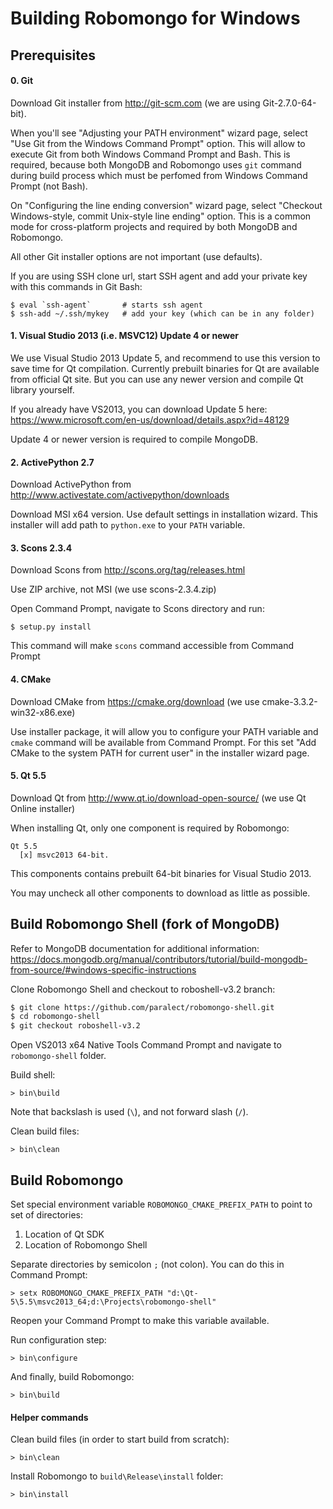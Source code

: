 Building Robomongo for Windows
==============================

Prerequisites
-------------

#### 0. Git

 Download Git installer from http://git-scm.com (we are using Git-2.7.0-64-bit).
  
 When you'll see "Adjusting your PATH environment" wizard page, select
 "Use Git from the Windows Command Prompt" option. This will allow to 
 execute Git from both Windows Command Prompt and Bash. This is required,
 because both MongoDB and Robomongo uses `git` command during build process
 which must be perfomed from Windows Command Prompt (not Bash).
 
 On "Configuring the line ending conversion" wizard page, select "Checkout
 Windows-style, commit Unix-style line ending" option. This is a common mode
 for cross-platform projects and required by both MongoDB and Robomongo.
  
 All other Git installer options are not important (use defaults).
 
 If you are using SSH clone url, start SSH agent and add your private key
 with this commands in Git Bash:
 
    $ eval `ssh-agent`       # starts ssh agent
    $ ssh-add ~/.ssh/mykey   # add your key (which can be in any folder)
  
#### 1. Visual Studio 2013 (i.e. MSVC12) Update 4 or newer

 We use Visual Studio 2013 Update 5, and recommend to use this version to save
 time for Qt compilation. Currently prebuilt binaries for Qt are available 
 from official Qt site. But you can use any newer version and compile Qt library
 yourself.
 
 If you already have VS2013, you can download Update 5 here: 
 https://www.microsoft.com/en-us/download/details.aspx?id=48129
 
 Update 4 or newer version is required to compile MongoDB.

#### 2. ActivePython 2.7 
   
 Download ActivePython from http://www.activestate.com/activepython/downloads
   
 Download MSI x64 version. Use default settings in installation wizard. 
 This installer will add path to `python.exe` to your `PATH` variable.

#### 3. Scons 2.3.4 

 Download Scons from http://scons.org/tag/releases.html
   
 Use ZIP archive, not MSI (we use scons-2.3.4.zip)
   
 Open Command Prompt, navigate to Scons directory and run:
   
    $ setup.py install
    
 This command will make `scons` command accessible from Command Prompt

#### 4. CMake 
 Download CMake from https://cmake.org/download (we use cmake-3.3.2-win32-x86.exe)
 
 Use installer package, it will allow you to configure your PATH variable and `cmake`
 command will be available from Command Prompt. For this set "Add CMake to the system
 PATH for current user" in the installer wizard page. 
   
#### 5. Qt 5.5

 Download Qt from http://www.qt.io/download-open-source/ (we use Qt Online installer)
   
 When installing Qt, only one component is required by Robomongo: 
   
    Qt 5.5 
      [x] msvc2013 64-bit.
    
 This components contains prebuilt 64-bit binaries for Visual Studio 2013. 
   
 You may uncheck all other components to download as little as possible. 



## Build Robomongo Shell (fork of MongoDB)

Refer to MongoDB documentation for additional information:
https://docs.mongodb.org/manual/contributors/tutorial/build-mongodb-from-source/#windows-specific-instructions

Clone Robomongo Shell and checkout to roboshell-v3.2 branch:

  ```sh
  $ git clone https://github.com/paralect/robomongo-shell.git
  $ cd robomongo-shell
  $ git checkout roboshell-v3.2
  ```

Open VS2013 x64 Native Tools Command Prompt and navigate to `robomongo-shell` folder.

Build shell:

    > bin\build
    
Note that backslash is used (`\`), and not forward slash (`/`).

Clean build files:

    > bin\clean


## Build Robomongo   

Set special environment variable `ROBOMONGO_CMAKE_PREFIX_PATH` to point to set of 
directories:

1. Location of Qt SDK
2. Location of Robomongo Shell

Separate directories by semicolon `;` (not colon). You can do this in Command Prompt:

    > setx ROBOMONGO_CMAKE_PREFIX_PATH "d:\Qt-5\5.5\msvc2013_64;d:\Projects\robomongo-shell"
    
Reopen your Command Prompt to make this variable available.
 
Run configuration step:
    
    > bin\configure 
    
And finally, build Robomongo:
    
    > bin\build 
    
    
#### Helper commands
    
Clean build files (in order to start build from scratch):

    > bin\clean
    
Install Robomongo to `build\Release\install` folder:

    > bin\install
   
